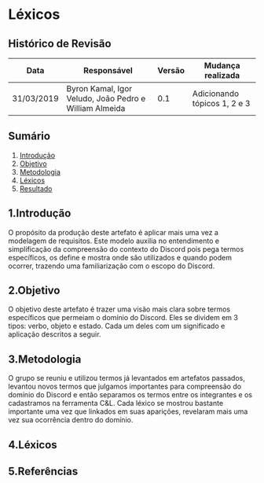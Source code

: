 # Léxicos

## Histórico de Revisão
| Data       | Responsável                                            | Versão | Mudança realizada |
| ---------- | ------------------------------------------------------ | ------ | ----------------- |
| 31/03/2019 | Byron Kamal, Igor Veludo, João Pedro e William Almeida |  0.1   | Adicionando tópicos 1, 2 e 3 |

## Sumário

1. [Introdução](#1introdução)
2. [Objetivo](#2objetivo)
3. [Metodologia](#3metodologia)
4. [Léxicos](#léxicos)
5. [Resultado](#5resultado)

## 1.Introdução

O propósito da produção deste artefato é aplicar mais uma vez a modelagem de requisitos. Este modelo auxilia no entendimento e simplificação da compreensão do contexto do Discord pois pega termos específicos, os define e mostra onde são utilizados e quando podem ocorrer, trazendo uma familiarização com o escopo do Discord.

## 2.Objetivo

O objetivo deste artefato é trazer uma visão mais clara sobre termos específicos que permeiam o domínio do Discord. Eles se dividem em 3 tipos: verbo, objeto e estado. Cada um deles com um significado e aplicação descritos a seguir.

## 3.Metodologia

O grupo se reuniu e utilizou termos já levantados em artefatos passados, levantou novos termos que julgamos importantes para compreensão do domínio do Discord e então separamos os termos entre os integrantes e os cadastramos na ferramenta C&L. Cada léxico se mostrou bastante importante uma vez que linkados em suas aparições, revelaram mais uma vez sua ocorrência dentro do domínio.

## 4.Léxicos

## 5.Referências
